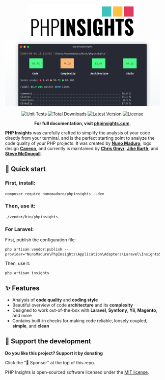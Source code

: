 <p align="center">
  <img src="/art/logo.gif" width="350" alt="PHP Insights">
  <img src="/art/preview.png" width="882" alt="PHP Insights Preview">
  <p align="center">
    <a href="https://github.com/nunomaduro/phpinsights/actions/workflows/test.yaml"><img src="https://github.com/nunomaduro/phpinsights/actions/workflows/test.yaml/badge.svg" alt="Unit Tests"></a>
    <a href="https://packagist.org/packages/nunomaduro/phpinsights"><img src="https://poser.pugx.org/nunomaduro/phpinsights/d/total.svg" alt="Total Downloads"></a>
    <a href="https://packagist.org/packages/nunomaduro/phpinsights"><img src="https://poser.pugx.org/nunomaduro/phpinsights/v/stable.svg" alt="Latest Version"></a>
    <a href="https://packagist.org/packages/nunomaduro/phpinsights"><img src="https://poser.pugx.org/nunomaduro/phpinsights/license.svg" alt="License"></a>
  </p>
  <p align="center">
    <strong>For full documentation, visit <a href="https://phpinsights.com">phpinsights.com</a></strong>.
  </p>
</p>

**PHP Insights** was carefully crafted to simplify the analysis of your code directly from your terminal, and is the perfect starting point to analyze the code quality of your PHP projects.
It was created by **[Nuno Maduro](https://github.com/nunomaduro)**, logo design **[Caneco](https://github.com/caneco)**, and currently is maintained by **[Chris Gmyr](https://github.com/cmgmyr)**, **[Jibé Barth](https://github.com/Jibbarth)**, and **[Steve McDougall](https://github.com/JustSteveKing)**.

## 🚀 Quick start


### First, install:

```
composer require nunomaduro/phpinsights --dev
```

### Then, use it:
```
./vendor/bin/phpinsights
```

### For Laravel:
First, publish the configuration file:
```
php artisan vendor:publish --provider="NunoMaduro\PhpInsights\Application\Adapters\Laravel\InsightsServiceProvider"
```

Then, use it:
```
php artisan insights
```

## ✨ Features

- Analysis of **code quality** and **coding style**
- Beautiful overview of code **architecture** and its **complexity**
- Designed to work out-of-the-box with **Laravel**, **Symfony**, **Yii**, **Magento**, and more
- Contains built-in checks for making code reliable, loosely coupled, **simple**, and **clean**

## 💖 Support the development
**Do you like this project? Support it by donating**

Click the "💖 Sponsor" at the top of this repo.

PHP Insights is open-sourced software licensed under the [MIT license](LICENSE.md).
